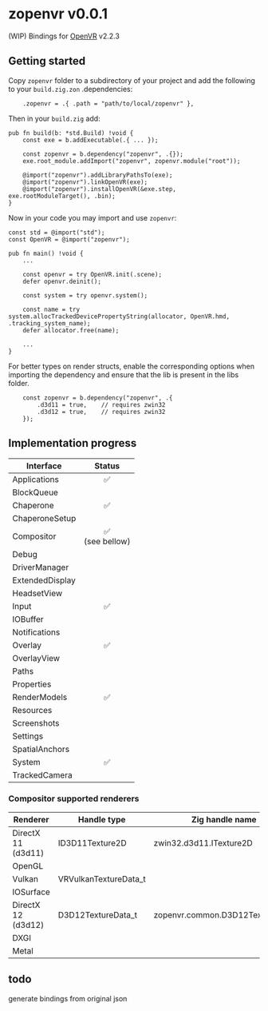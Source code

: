 # zopenvr v0.0.1

(WIP)
Bindings for [OpenVR](https://github.com/ValveSoftware/openvr) v2.2.3

## Getting started

Copy `zopenvr` folder to a subdirectory of your project and add the following to your `build.zig.zon` .dependencies:

```zig
    .zopenvr = .{ .path = "path/to/local/zopenvr" },
```

Then in your `build.zig` add:

```zig
pub fn build(b: *std.Build) !void {
    const exe = b.addExecutable(.{ ... });

    const zopenvr = b.dependency("zopenvr", .{});
    exe.root_module.addImport("zopenvr", zopenvr.module("root"));

    @import("zopenvr").addLibraryPathsTo(exe);
    @import("zopenvr").linkOpenVR(exe);
    @import("zopenvr").installOpenVR(&exe.step, exe.rootModuleTarget(), .bin);
}
```
<!-- @import("zopenvr").addRPathsTo(exe); -->

Now in your code you may import and use `zopenvr`:

```zig
const std = @import("std");
const OpenVR = @import("zopenvr");

pub fn main() !void {
    ...

    const openvr = try OpenVR.init(.scene);
    defer openvr.deinit();

    const system = try openvr.system();

    const name = try system.allocTrackedDevicePropertyString(allocator, OpenVR.hmd, .tracking_system_name);
    defer allocator.free(name);

    ...
}
```

For better types on render structs, enable the corresponding options when importing the dependency and ensure that the lib is present in the libs folder.
```zig
    const zopenvr = b.dependency("zopenvr", .{
        .d3d11 = true,    // requires zwin32
        .d3d12 = true,    // requires zwin32
    });
```

## Implementation progress

| Interface       |       Status        |
| --------------- | :-----------------: |
| Applications    |         ✅          |
| BlockQueue      |                     |
| Chaperone       |         ✅          |
| ChaperoneSetup  |                     |
| Compositor      | ✅<br/>(see bellow) |
| Debug           |                     |
| DriverManager   |                     |
| ExtendedDisplay |                     |
| HeadsetView     |                     |
| Input           |         ✅          |
| IOBuffer        |                     |
| Notifications   |                     |
| Overlay         |         ✅          |
| OverlayView     |                     |
| Paths           |                     |
| Properties      |                     |
| RenderModels    |         ✅          |
| Resources       |                     |
| Screenshots     |                     |
| Settings        |                     |
| SpatialAnchors  |                     |
| System          |         ✅          |
| TrackedCamera   |                     |

### Compositor supported renderers
| Renderer           | Handle type           | Zig handle name                 | Support |
|--------------------|-----------------------|---------------------------------|:-------:|
| DirectX 11 (d3d11) | ID3D11Texture2D       | zwin32.d3d11.ITexture2D         |    ✅   |
| OpenGL             |                       |                                 |         |
| Vulkan             | VRVulkanTextureData_t |                                 |         |
| IOSurface          |                       |                                 |         |
| DirectX 12 (d3d12) | D3D12TextureData_t    | zopenvr.common.D3D12TextureData |    ✅   |
| DXGI               |                       |                                 |         |
| Metal              |                       |                                 |         |

## todo
generate bindings from original json
